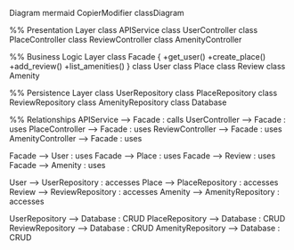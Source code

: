 Diagram
mermaid
CopierModifier
classDiagram

%% Presentation Layer
class APIService
class UserController
class PlaceController
class ReviewController
class AmenityController

%% Business Logic Layer
class Facade {
    +get_user()
    +create_place()
    +add_review()
    +list_amenities()
}
class User
class Place
class Review
class Amenity

%% Persistence Layer
class UserRepository
class PlaceRepository
class ReviewRepository
class AmenityRepository
class Database

%% Relationships
APIService --> Facade : calls
UserController --> Facade : uses
PlaceController --> Facade : uses
ReviewController --> Facade : uses
AmenityController --> Facade : uses

Facade --> User : uses
Facade --> Place : uses
Facade --> Review : uses
Facade --> Amenity : uses

User --> UserRepository : accesses
Place --> PlaceRepository : accesses
Review --> ReviewRepository : accesses
Amenity --> AmenityRepository : accesses

UserRepository --> Database : CRUD
PlaceRepository --> Database : CRUD
ReviewRepository --> Database : CRUD
AmenityRepository --> Database : CRUD

